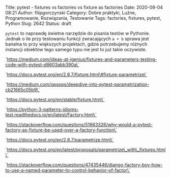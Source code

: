 Title: pytest - fixtures vs factories vs fixture as factories
Date: 2020-08-04 08:21
Author: filipgorczynski
Category: Dobre praktyki, Luźne, Programowanie, Rozwiązania, Testowanie
Tags: factories, fixtures, pytest, Python
Slug: 2642
Status: draft

`pytest` to naprawdę świetne narzędzie do pisania testów w Pythonie. Jednak o ile przy testowaniu funkcji zwracających `a + b` sprawa jest banalna to przy większych projektach, gdzie potrzebujemy różnych instancji obiektów tego samego typu nie jest to już takie oczywiste.

\`https://medium.com/ideas-at-igenius/fixtures-and-parameters-testing-code-with-pytest-d8603abb390a\`

\`https://docs.pytest.org/en/2.8.7/fixture.html\#fixture-parametrize\`

\`https://medium.com/opsops/deepdive-into-pytest-parametrization-cb21665c05b9\`

\`https://docs.pytest.org/en/stable/fixture.html\`

\`https://python-3-patterns-idioms-test.readthedocs.io/en/latest/Factory.html\`

\`https://stackoverflow.com/questions/51663326/why-would-a-pytest-factory-as-fixture-be-used-over-a-factory-function\`

\`https://docs.pytest.org/en/2.8.7/parametrize.html\`

\`https://docs.pytest.org/en/latest/proposals/parametrize\_with\_fixtures.html\`

\`https://stackoverflow.com/questions/47435446/django-factory-boy-how-to-use-a-named-parameter-to-control-behavior-of-factor\`

 

